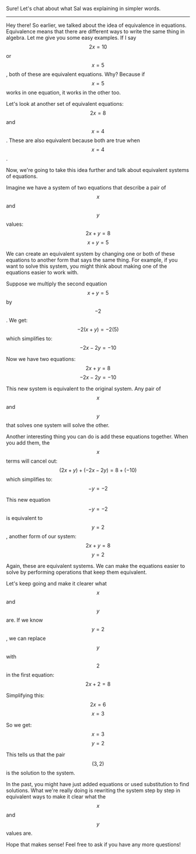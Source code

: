 Sure! Let's chat about what Sal was explaining in simpler words.

---

Hey there! So earlier, we talked about the idea of equivalence in equations. Equivalence means that there are different ways to write the same thing in algebra. Let me give you some easy examples. If I say $$2x = 10$$ or $$x = 5$$, both of these are equivalent equations. Why? Because if $$x = 5$$ works in one equation, it works in the other too.

Let's look at another set of equivalent equations: $$2x = 8$$ and $$x = 4$$. These are also equivalent because both are true when $$x = 4$$.

Now, we're going to take this idea further and talk about equivalent systems of equations.

Imagine we have a system of two equations that describe a pair of $$x$$ and $$y$$ values:
$$
2x + y = 8
$$
$$
x + y = 5
$$

We can create an equivalent system by changing one or both of these equations to another form that says the same thing. For example, if you want to solve this system, you might think about making one of the equations easier to work with. 

Suppose we multiply the second equation $$x + y = 5$$ by $$-2$$. We get:
$$
-2(x + y) = -2(5)
$$
which simplifies to:
$$
-2x - 2y = -10
$$

Now we have two equations:
$$
2x + y = 8
$$
$$
-2x - 2y = -10
$$

This new system is equivalent to the original system. Any pair of $$x$$ and $$y$$ that solves one system will solve the other.

Another interesting thing you can do is add these equations together. When you add them, the $$x$$ terms will cancel out:
$$
(2x + y) + (-2x - 2y) = 8 + (-10)
$$
which simplifies to:
$$
-y = -2
$$

This new equation $$-y = -2$$ is equivalent to $$y = 2$$, another form of our system:
$$
2x + y = 8
$$
$$
y = 2
$$

Again, these are equivalent systems. We can make the equations easier to solve by performing operations that keep them equivalent. 

Let's keep going and make it clearer what $$x$$ and $$y$$ are. If we know $$y = 2$$, we can replace $$y$$ with $$2$$ in the first equation:
$$
2x + 2 = 8
$$

Simplifying this:
$$
2x = 6
$$
$$
x = 3
$$

So we get:
$$
x = 3
$$
$$
y = 2
$$

This tells us that the pair $$(3, 2)$$ is the solution to the system.

In the past, you might have just added equations or used substitution to find solutions. What we're really doing is rewriting the system step by step in equivalent ways to make it clear what the $$x$$ and $$y$$ values are.

Hope that makes sense! Feel free to ask if you have any more questions!